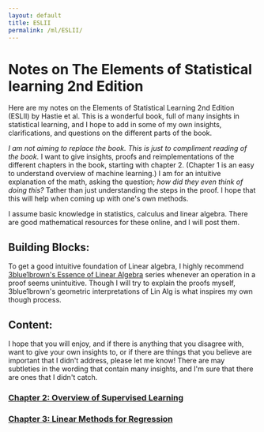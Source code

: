 ```yaml
---
layout: default
title: ESLII
permalink: /ml/ESLII/
---
```

# Notes on The Elements of Statistical learning 2nd Edition
Here are my notes on the Elements of Statistical Learning 2nd Edition (ESLII) by Hastie et al. This is a wonderful book, full of many insights in statistical learning, and I hope to add in some of my own insights, clarifications, and questions on the different parts of the book.

_I am not aiming to replace the book. This is just to compliment reading of the book._ I want to give insights, proofs and reimplementations of the different chapters in the book, starting with chapter 2. (Chapter 1 is an easy to understand overview of machine learning.) I am for an intuitive explanation of the math, asking the question; *how did they even think of doing this?* Tather than just understanding the steps in the proof. I hope that this will help when coming up with one's own methods.

I assume basic knowledge in statistics, calculus and linear algebra. There are good mathematical resources for these online, and I will post them. 
## Building Blocks:
To get a good intuitive foundation of Linear algebra, I highly recommend [3blue1brown's Essence of Linear Algebra](https://www.youtube.com/playlist?list=PLZHQObOWTQDPD3MizzM2xVFitgF8hE_ab) series whenever an operation in a proof seems unintuitive. Though I will try to explain the proofs myself, 3blue1brown's geometric interpretations of Lin Alg is what inspires my own though process. 

## Content:
I hope that you will enjoy, and if there is anything that you disagree with, want to give your own insights to, or if there are things that you believe are important that I didn't address, please let me know! There are may subtleties in the wording that contain many insights, and I'm sure that there are ones that I didn't catch.

### [Chapter 2: Overview of Supervised Learning](/ml/ESLII/Ch2/)

### [Chapter 3: Linear Methods for Regression](/ml/ESLII/Ch3/)